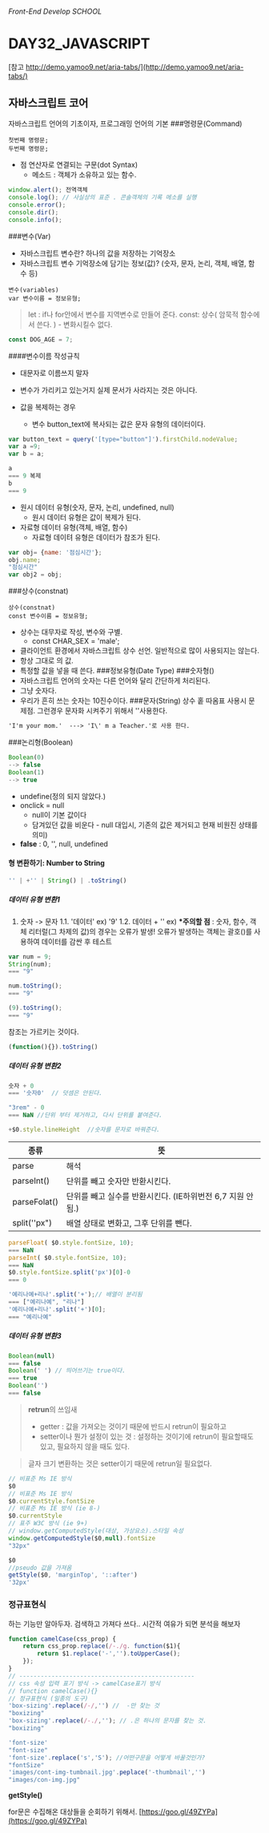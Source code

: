 ###### Front-End Develop SCHOOL
# DAY32_JAVASCRIPT
[참고 http://demo.yamoo9.net/aria-tabs/](http://demo.yamoo9.net/aria-tabs/)
## 자바스크립트 코어
자바스크립트 언어의 기초이자, 프로그래밍 언어의 기본
###명령문(Command)
```
첫번째 명령문; 
두번째 명령문;
```
- 점 연산자로 연결되는 구문(dot Syntax)
	 - 메소드 : 객체가 소유하고 있는 함수.
```javascript
window.alert(); 전역객체
console.log(); // 사실상의 표준 . 콘솔객체의 기록 메소를 실행
console.error();
console.dir();
console.info();
```
###변수(Var)
- 자바스크립트 변수란? 하나의 값을 저장하는 기억장소
- 자바스크립트 변수 기억장소에 담기는 정보(값)? 
(숫자, 문자, 논리, 객체, 배열, 함수 등)
```
변수(variables)
var 변수이름 = 정보유형;
```
> let : if나 for안에서 변수를 지역변수로 만들어 준다.
> const: 상수( 암묵적 함수에서 쓴다. ) - 변화시킬수 없다.
```js
const DOG_AGE = 7;
```
####변수이름 작성규칙
- 대문자로 이름쓰지 말자

- 변수가 가리키고 있는거지 실제 문서가 사라지는 것은 아니다.

- 값을 복제하는 경우
	- 변수 button_text에 복사되는 값은 문자 유형의 데이터이다.
```javascript
var button_text = query('[type="button"]').firstChild.nodeValue;
var a =9;
var b = a;

a
=== 9 복제
b
=== 9 
```
- 원시 데이터 유형(숫자, 문자, 논리, undefined, null)
	- 원시 데이터 유형은 값이 복제가 된다.
- 자료형 데이터 유형(객체, 배열, 함수)
	- 자료형 데이텨 유형은 데이터가 참조가 된다.
```javascript
var obj= {name: '점심시간'};
obj.name;
"점심시간"
var obj2 = obj;
```
###상수(constnat)
```
상수(constnat)
const 변수이름 = 정보유형;
```
- 상수는 대무자로 작성, 변수와 구별.
	- const CHAR_SEX = 'male';
- 클라이언트 환경에서 자바스크립트 상수 선언. 일반적으로 많이 사용되지는 않는다.
- 항상 그대로 의 값. 
- 특정할 값을 넣을 때 쓴다.
###정보유형(Date Type)
###숫자형()
- 자바스크립트 언어의 숫자는 다른 언어와 달리 간단하게 처리된다.
- 그냥 숫자다.
- 우리가 흔히 쓰는 숫자는 10진수이다.
###문자(String) 상수
홑 따옴표 사용시 문제점.
그런경우 문자화 시켜주기 위해서 '\'사용한다.
```html
'I'm your mom.'  ---> 'I\' m a Teacher.'로 사용 한다.
```
###논리형(Boolean) 
```javascript
Boolean(0)
--> false
Boolean(1)
--> true
```
- undefine(정의 되지 않았다.)
- onclick = null
	-  null이 기본 값이다
	- 담겨있던 값을 비운다 - null 대입시, 기존의 값은 제거되고 현재 비원진 상태를 의미)
- __false__<bold> : 0, '', null, undefined

#### 형 변환하기: Number to String
```javascript
'' | +'' | String() | .toString()
```
##### 데이터 유형 변환1

1.  숫자 -> 문자
1.1. '데이터' ex) '9'
1.2. 데이터 + '' ex)
__*주의할 점__<bold> : 숫자, 함수, 객체 리터럴(그 차제의 값)의 경우는 오류가 발생!
오류가 발생하는 객체는 괄호()를 사용하여 데이터를 감싼 후 테스트
```javascript
var num = 9;
String(num);
=== "9"

num.toString();
=== "9"

(9).toString();
=== "9"
```
참조는 가르키는 것이다.
```javascript
(function(){}).toString()
```
##### 데이터 유형 변환2
```javascript
숫자 + 0 
=== '숫자0'  // 덧셈은 안된다.

"3rem" - 0
=== NaN //단위 부터 제거하고, 다시 단위를 붙여준다.
```
```js
+$0.style.lineHeight  //숫자를 문자로 바꿔준다.
```
|종류|뜻|
|--|--|
|parse| 해석|
|parseInt()|단위를 빼고 숫자만 반환시킨다.|
|parseFolat()| 단위를 빼고 실수를 반환시킨다. (IE하위번전 6,7 지원 안됨.)|
|split(''px")| 배열 상태로 변화고, 그후 단위를 뺀다.|

```js
parseFloat( $0.style.fontSize, 10);
=== NaN
parseInt( $0.style.fontSize, 10);
=== NaN
$0.style.fontSize.split('px')[0]-0
=== 0

'예리나예+리나'.split('+');// 배열이 분리됨
=== ["예리나예", "리나"]
'예리나예+리나'.split('+')[0];
=== "예리나예"
```
##### 데이터 유형 변환3
```js
Boolean(null)
=== false
Boolean(' ') // 띄어쓰기는 true이다.
=== true
Boolean('')
=== false
```

>__retrun__<bold>의 쓰임새
> - getter :  값을 가져오는 것이기 때문에  반드시 retrun이 필요하고
> - setter이나 뭔가 설정이 있는 것 :  설정하는 것이기에 retrun이 필요할때도 있고, 필요하지 않을 때도 있다.

>글자 크기 변환하는 것은 setter이기 때문에 retrun일 필요없다.

```js
// 비표준 Ms IE 방식
$0
// 비표준 Ms IE 방식
$0.currentStyle.fontSize
// 비표준 Ms IE 방식 (ie 8-)
$0.currentStyle
// 표주 W3C 방식 (ie 9+)
// window.getComputedStyle(대상, 가상요소).스타일 속성
window.getComputedStyle($0,null).fontSize
"32px"

$0
//pseudo 값을 가져옴 
getStyle($0, 'marginTop', '::after')
'32px'
```

### 정규표현식
하는 기능만 알아두자. 검색하고 가져다 쓰다.. 시간적 여유가 되면 분석을 해보자
```js
function camelCase(css_prop) {
	return css_prop.replace(/-./g. function($1){
		return $1.replace('-','').toUpperCase();
	});
}
// -------------------------------------------------
// css 속성 입력 표기 방식 -> camelCase표기 방식
// function camelCase(){}
// 정규표현식 (일종의 도구)
'box-sizing'.replace(/-/,'') //  -만 찾는 것
"boxizing"
'box-sizing'.replace(/-./,''); // .은 하나의 문자를 찾는 것.
"boxizing"

'font-size'
"font-size"
'font-size'.replace('s','S'); //어떤구문을 어떻게 바꿀것인가? 
"fontSize"
'images/cont-img-tumbnail.jpg'.peplace('-thumbnail','')
"images/con-img.jpg"
``` 

__getStyle()__<bold>

for문은 수집해온 대상들을 순회하기 위해서.
[https://goo.gl/49ZYPa](https://goo.gl/49ZYPa)